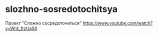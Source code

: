 # slozhno-sosredotochitsya
Проект "Сложно сосредоточиться"
https://www.youtube.com/watch?v=Wr4_1tzUaS0

